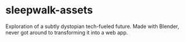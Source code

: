 # sleepwalk-assets
Exploration of a subtly dystopian tech-fueled future. Made with Blender, never got around to transforming it into a web app.
